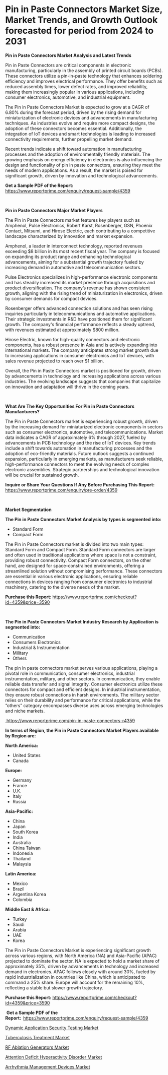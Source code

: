 <p><h1>Pin in Paste Connectors Market Size, Market Trends, and Growth Outlook forecasted for period from 2024 to 2031</h1></p><p><strong>Pin in Paste Connectors Market Analysis and Latest Trends</strong></p>
<p><p>Pin in Paste Connectors are critical components in electronic manufacturing, particularly in the assembly of printed circuit boards (PCBs). These connectors utilize a pin-in-paste technology that enhances soldering efficiency and improves electrical performance. They offer benefits such as reduced assembly times, lower defect rates, and improved reliability, making them increasingly popular in various applications, including consumer electronics, automotive, and industrial equipment.</p><p>The Pin in Paste Connectors Market is expected to grow at a CAGR of 6.80% during the forecast period, driven by the rising demand for miniaturization of electronic devices and advancements in manufacturing techniques. As industries evolve and require more compact designs, the adoption of these connectors becomes essential. Additionally, the integration of IoT devices and smart technologies is leading to increased connectivity requirements, further propelling market demand.</p><p>Recent trends indicate a shift toward automation in manufacturing processes and the adoption of environmentally friendly materials. The growing emphasis on energy efficiency in electronics is also influencing the design and functionality of pin in paste connectors, ensuring they meet the needs of modern applications. As a result, the market is poised for significant growth, driven by innovation and technological advancements.</p></p>
<p><strong>Get a Sample PDF of the Report:&nbsp;</strong> <a href="https://www.reportprime.com/enquiry/request-sample/4359">https://www.reportprime.com/enquiry/request-sample/4359</a></p>
<p>&nbsp;</p>
<p><strong>Pin in Paste Connectors Major Market Players</strong></p>
<p><p>The Pin in Paste Connectors market features key players such as Amphenol, Pulse Electronics, Robert Karst, Rosenberger, GSN, Phoenix Contact, Mitsumi, and Hirose Electric, each contributing to a competitive landscape characterized by innovation and market expansion.</p><p>Amphenol, a leader in interconnect technology, reported revenues exceeding $8 billion in its most recent fiscal year. The company is focused on expanding its product range and enhancing technological advancements, aiming for a substantial growth trajectory fueled by increasing demand in automotive and telecommunication sectors.</p><p>Pulse Electronics specializes in high-performance electronic components and has steadily increased its market presence through acquisitions and product diversification. The company’s revenue has shown consistent growth, aligning with the rising trend of miniaturization in electronics, driven by consumer demands for compact devices.</p><p>Rosenberger offers advanced connection solutions and has seen rising inquiries particularly in telecommunications and automotive applications. Their strategic investments in R&D have positioned them for significant growth. The company's financial performance reflects a steady uptrend, with revenues estimated at approximately $800 million.</p><p>Hirose Electric, known for high-quality connectors and electronic components, has a robust presence in Asia and is actively expanding into international markets. The company anticipates strong market growth due to increasing applications in consumer electronics and IoT devices, with sales revenue projected to reach over $1 billion.</p><p>Overall, the Pin in Paste Connectors market is positioned for growth, driven by advancements in technology and increasing applications across various industries. The evolving landscape suggests that companies that capitalize on innovation and adaptation will thrive in the coming years.</p></p>
<p>&nbsp;</p>
<p><strong>What Are The Key Opportunities For Pin in Paste Connectors Manufacturers?</strong></p>
<p><p>The Pin in Paste Connectors market is experiencing robust growth, driven by the increasing demand for miniaturized electronic components in sectors such as consumer electronics, automotive, and telecommunications. Market data indicates a CAGR of approximately 6% through 2027, fueled by advancements in PCB technology and the rise of IoT devices. Key trends include a shift towards automation in manufacturing processes and the adoption of eco-friendly materials. Future outlook suggests a continued expansion, particularly in emerging markets, as manufacturers seek reliable, high-performance connectors to meet the evolving needs of complex electronic assemblies. Strategic partnerships and technological innovation will be crucial for sustained growth.</p></p>
<p><strong>Inquire or Share Your Questions If Any Before Purchasing This Report:</strong> <a href="https://www.reportprime.com/enquiry/pre-order/4359">https://www.reportprime.com/enquiry/pre-order/4359</a></p>
<p>&nbsp;</p>
<p><strong>Market Segmentation</strong></p>
<p><strong>The Pin in Paste Connectors Market Analysis by types is segmented into:</strong></p>
<p><ul><li>Standard Form</li><li>Compact Form</li></ul></p>
<p><p>The Pin in Paste Connectors market is divided into two main types: Standard Form and Compact Form. Standard Form connectors are larger and often used in traditional applications where space is not a constraint, providing robust connectivity. Compact Form connectors, on the other hand, are designed for space-constrained environments, offering a streamlined solution without compromising performance. These connectors are essential in various electronic applications, ensuring reliable connections in devices ranging from consumer electronics to industrial machinery, catering to the diverse needs of the market.</p></p>
<p><strong>Purchase this Report:&nbsp;</strong><a href="https://www.reportprime.com/checkout?id=4359&price=3590">https://www.reportprime.com/checkout?id=4359&price=3590</a></p>
<p>&nbsp;</p>
<p><strong>The Pin in Paste Connectors Market Industry Research by Application is segmented into:</strong></p>
<p><ul><li>Communication</li><li>Consumers Electronics</li><li>Industrial & Instrumentation</li><li>Military</li><li>Others</li></ul></p>
<p><p>The pin in paste connectors market serves various applications, playing a pivotal role in communication, consumer electronics, industrial instrumentation, military, and other sectors. In communication, they enable reliable data transfer and signal integrity. Consumer electronics utilize these connectors for compact and efficient designs. In industrial instrumentation, they ensure robust connections in harsh environments. The military sector relies on their durability and performance for critical applications, while the “others” category encompasses diverse uses across emerging technologies and niche markets.</p></p>
<p><a href="https://www.reportprime.com/pin-in-paste-connectors-r4359">&nbsp;https://www.reportprime.com/pin-in-paste-connectors-r4359</a></p>
<p><strong>In terms of Region, the Pin in Paste Connectors Market Players available by Region are:</strong></p>
<p>
    <p> <strong> North America: </strong>
        <ul>
            <li>United States</li>
            <li>Canada</li>
        </ul>
        </p> 
    <p> <strong> Europe: </strong>
        <ul>
            <li>Germany</li>
            <li>France</li>
            <li>U.K.</li>
            <li>Italy</li>
            <li>Russia</li>
        </ul>
        </p> 
    <p> <strong> Asia-Pacific: </strong>
        <ul>
            <li>China</li>
            <li>Japan</li>
            <li>South Korea</li>
            <li>India</li>
            <li>Australia</li>
            <li>China Taiwan</li>
            <li>Indonesia</li>
            <li>Thailand</li>
            <li>Malaysia</li>
        </ul>
        </p> 
    <p> <strong> Latin America: </strong>
        <ul>
            <li>Mexico</li>
            <li>Brazil</li>
            <li>Argentina Korea</li>
            <li>Colombia</li>
        </ul>
        </p> 
    <p> <strong> Middle East & Africa: </strong>
        <ul>
            <li>Turkey</li>
            <li>Saudi</li>
            <li>Arabia</li>
            <li>UAE</li>
            <li>Korea</li>
        </ul>
    </p>
    </p>
<p><p>The Pin in Paste Connectors Market is experiencing significant growth across various regions, with North America (NA) and Asia-Pacific (APAC) projected to dominate the sector. NA is expected to hold a market share of approximately 35%, driven by advancements in technology and increased demand in electronics. APAC follows closely with around 30%, fueled by rapid industrialization in countries like China, which is anticipated to command a 25% share. Europe will account for the remaining 10%, reflecting a stable but slower growth trajectory.</p></p>
<p><strong>Purchase this Report: </strong><a href="https://www.reportprime.com/checkout?id=4359&price=3590">https://www.reportprime.com/checkout?id=4359&price=3590</a></p>
<p>&nbsp;<strong>Get a Sample PDF of the Report:&nbsp;&nbsp;</strong><a href="https://www.reportprime.com/enquiry/request-sample/4359">https://www.reportprime.com/enquiry/request-sample/4359</a></p>
<p><strong></strong></p>
<p><p><a href="https://www.linkedin.com/pulse/dynamic-application-security-testing-market-evolution-global-tusve?trackingId=52GUCO47Sn2j%2BAiNjhuJPg%3D%3D">Dynamic Application Security Testing Market</a></p><p><a href="https://www.linkedin.com/pulse/tuberculosis-treatment-market-revolution-2024-2031-trends-fe3he?trackingId=A8LO1P5xQXWftknH56%2Bu6w%3D%3D">Tuberculosis Treatment Market</a></p><p><a href="https://issuu.com/reportprime-2/docs/rf-ablation-generators-market-size-_435bb676664d6c">RF Ablation Generators Market</a></p><p><a href="https://www.linkedin.com/pulse/global-perspectives-attention-deficit-hyperactivity-disorder-phtge?trackingId=qPFzUdUUTxKcrgexoM4WsA%3D%3D">Attention Deficit Hyperactivity Disorder Market</a></p><p><a href="https://issuu.com/reportprime-2/docs/arrhythmia-management-devices-marke_fb9e9ade61c634">Arrhythmia Management Devices Market</a></p></p>